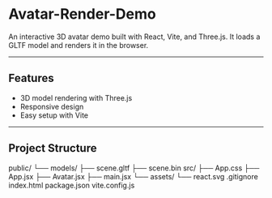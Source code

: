 # Avatar-Render-Demo
An interactive 3D avatar demo built with React, Vite, and Three.js.
It loads a GLTF model and renders it in the browser.

---

##  Features
- 3D model rendering with Three.js
- Responsive design
- Easy setup with Vite

---

##  Project Structure
public/
└── models/
├── scene.gltf
├── scene.bin
src/
├── App.css
├── App.jsx
├── Avatar.jsx
├── main.jsx
└── assets/
└── react.svg
.gitignore
index.html
package.json
vite.config.js



